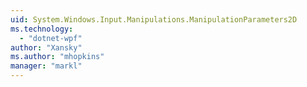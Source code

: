 ```yaml
---
uid: System.Windows.Input.Manipulations.ManipulationParameters2D
ms.technology: 
  - "dotnet-wpf"
author: "Xansky"
ms.author: "mhopkins"
manager: "markl"
---
```

